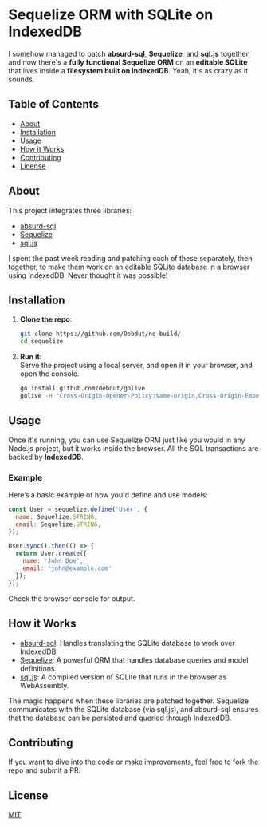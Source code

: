 # Sequelize ORM with SQLite on IndexedDB

I somehow managed to patch **absurd-sql**, **Sequelize**, and **sql.js** together, and now there's a **fully functional Sequelize ORM** on an **editable SQLite** that lives inside a **filesystem built on IndexedDB**. Yeah, it's as crazy as it sounds.

## Table of Contents
- [About](#about)
- [Installation](#installation)
- [Usage](#usage)
- [How it Works](#how-it-works)
- [Contributing](#contributing)
- [License](#license)

## About
This project integrates three libraries:
- [absurd-sql](https://github.com/jlongster/absurd-sql) 
- [Sequelize](https://sequelize.org/)
- [sql.js](https://sql.js.org/)

I spent the past week reading and patching each of these separately, then together, to make them work on an editable SQLite database in a browser using IndexedDB. Never thought it was possible!

## Installation
1. **Clone the repo**:
    ```bash
    git clone https://github.com/Debdut/no-build/
    cd sequelize
    ```

2. **Run it**:  
   Serve the project using a local server, and open it in your browser, and open the console.

    ```bash
    go install github.com/debdut/golive
    golive -H "Cross-Origin-Opener-Policy:same-origin,Cross-Origin-Embedder-Policy:require-corp"
    ```

## Usage
Once it's running, you can use Sequelize ORM just like you would in any Node.js project, but it works inside the browser. All the SQL transactions are backed by **IndexedDB**.

### Example
Here’s a basic example of how you'd define and use models:

```js
const User = sequelize.define('User', {
  name: Sequelize.STRING,
  email: Sequelize.STRING,
});

User.sync().then(() => {
  return User.create({
    name: 'John Doe',
    email: 'john@example.com'
  });
});
```

Check the browser console for output.

## How it Works
- [absurd-sql](https://github.com/jlongster/absurd-sql): Handles translating the SQLite database to work over IndexedDB.
- [Sequelize](https://github.com/sequelize/sequelize): A powerful ORM that handles database queries and model definitions.
- [sql.js](https://github.com/sql-js/sql.js): A compiled version of SQLite that runs in the browser as WebAssembly.

The magic happens when these libraries are patched together. Sequelize communicates with the SQLite database (via sql.js), and absurd-sql ensures that the database can be persisted and queried through IndexedDB.

## Contributing
If you want to dive into the code or make improvements, feel free to fork the repo and submit a PR.

## License
[MIT](LICENSE)
